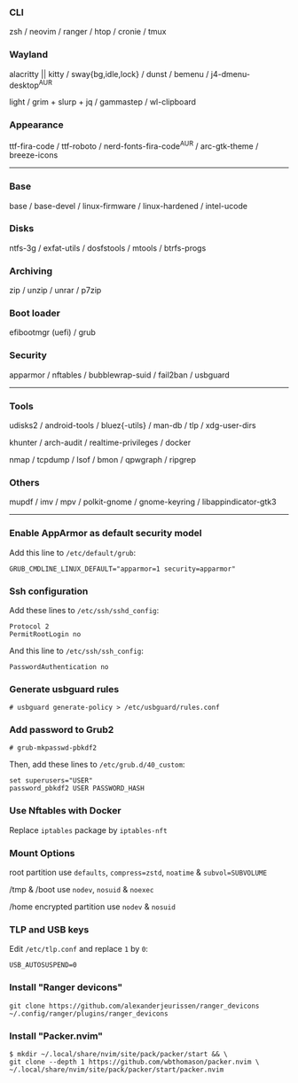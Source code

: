### CLI
zsh / neovim / ranger / htop / cronie / tmux

### Wayland
alacritty || kitty / sway{bg,idle,lock} / dunst / bemenu / j4-dmenu-desktop<sup>AUR</sup>

light / grim + slurp + jq / gammastep / wl-clipboard

### Appearance
ttf-fira-code / ttf-roboto / nerd-fonts-fira-code<sup>AUR</sup> / arc-gtk-theme / breeze-icons

---
### Base
base / base-devel / linux-firmware / linux-hardened / intel-ucode

### Disks
ntfs-3g / exfat-utils / dosfstools / mtools / btrfs-progs

### Archiving
zip / unzip / unrar / p7zip

### Boot loader
efibootmgr (uefi) / grub

### Security
apparmor / nftables / bubblewrap-suid / fail2ban / usbguard

---
### Tools
udisks2 / android-tools / bluez{-utils} / man-db / tlp / xdg-user-dirs

khunter / arch-audit / realtime-privileges / docker

nmap / tcpdump / lsof / bmon / qpwgraph / ripgrep

### Others
mupdf / imv / mpv / polkit-gnome / gnome-keyring / libappindicator-gtk3

---
### Enable AppArmor as default security model
Add this line to `/etc/default/grub`:
```
GRUB_CMDLINE_LINUX_DEFAULT="apparmor=1 security=apparmor"
```

### Ssh configuration
Add these lines to `/etc/ssh/sshd_config`:
```
Protocol 2
PermitRootLogin no
```
And this line to `/etc/ssh/ssh_config`:
```
PasswordAuthentication no
```

### Generate usbguard rules
```
# usbguard generate-policy > /etc/usbguard/rules.conf
```

### Add password to Grub2
```
# grub-mkpasswd-pbkdf2
```
Then, add these lines to `/etc/grub.d/40_custom`:
```
set superusers="USER"
password_pbkdf2 USER PASSWORD_HASH
```

### Use Nftables with Docker
Replace `iptables` package by `iptables-nft`

### Mount Options
root partition use `defaults`, `compress=zstd`, `noatime` & `subvol=SUBVOLUME`

/tmp & /boot use `nodev`, `nosuid` & `noexec`

/home encrypted partition use `nodev` & `nosuid`

### TLP and USB keys
Edit `/etc/tlp.conf` and replace `1` by `0`:
```
USB_AUTOSUSPEND=0
```

### Install "Ranger devicons"
```
git clone https://github.com/alexanderjeurissen/ranger_devicons ~/.config/ranger/plugins/ranger_devicons
```

### Install "Packer.nvim"
```
$ mkdir ~/.local/share/nvim/site/pack/packer/start && \
git clone --depth 1 https://github.com/wbthomason/packer.nvim \
~/.local/share/nvim/site/pack/packer/start/packer.nvim
```
